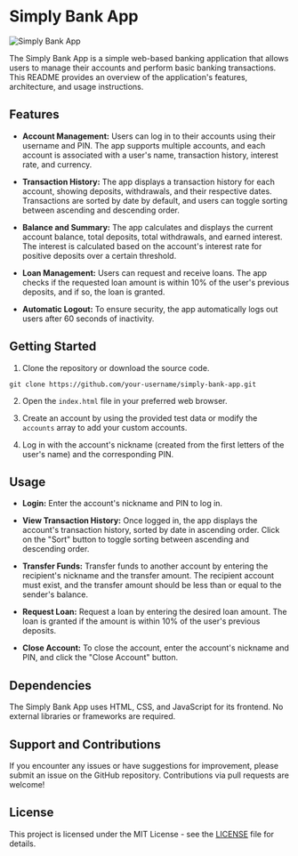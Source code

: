 # Simply Bank App

![Simply Bank App](link-to-image)

The Simply Bank App is a simple web-based banking application that allows users to manage their accounts and perform basic banking transactions. This README provides an overview of the application's features, architecture, and usage instructions.

## Features

- **Account Management:** Users can log in to their accounts using their username and PIN. The app supports multiple accounts, and each account is associated with a user's name, transaction history, interest rate, and currency.

- **Transaction History:** The app displays a transaction history for each account, showing deposits, withdrawals, and their respective dates. Transactions are sorted by date by default, and users can toggle sorting between ascending and descending order.

- **Balance and Summary:** The app calculates and displays the current account balance, total deposits, total withdrawals, and earned interest. The interest is calculated based on the account's interest rate for positive deposits over a certain threshold.

- **Loan Management:** Users can request and receive loans. The app checks if the requested loan amount is within 10% of the user's previous deposits, and if so, the loan is granted.

- **Automatic Logout:** To ensure security, the app automatically logs out users after 60 seconds of inactivity.

## Getting Started

1. Clone the repository or download the source code.

```
git clone https://github.com/your-username/simply-bank-app.git
```

2. Open the `index.html` file in your preferred web browser.

3. Create an account by using the provided test data or modify the `accounts` array to add your custom accounts.

4. Log in with the account's nickname (created from the first letters of the user's name) and the corresponding PIN.

## Usage

- **Login:** Enter the account's nickname and PIN to log in.

- **View Transaction History:** Once logged in, the app displays the account's transaction history, sorted by date in ascending order. Click on the "Sort" button to toggle sorting between ascending and descending order.

- **Transfer Funds:** Transfer funds to another account by entering the recipient's nickname and the transfer amount. The recipient account must exist, and the transfer amount should be less than or equal to the sender's balance.

- **Request Loan:** Request a loan by entering the desired loan amount. The loan is granted if the amount is within 10% of the user's previous deposits.

- **Close Account:** To close the account, enter the account's nickname and PIN, and click the "Close Account" button.

## Dependencies

The Simply Bank App uses HTML, CSS, and JavaScript for its frontend. No external libraries or frameworks are required.

## Support and Contributions

If you encounter any issues or have suggestions for improvement, please submit an issue on the GitHub repository. Contributions via pull requests are welcome!

## License

This project is licensed under the MIT License - see the [LICENSE](LICENSE) file for details.
